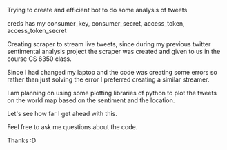 Trying to create and efficient bot to do some analysis of tweets

creds has my consumer_key, consumer_secret, access_token, access_token_secret

Creating scraper to stream live tweets, since during my previous twitter sentimental analysis project the scraper was created and given to us in the course CS 6350 class.

Since I had changed my laptop and the code was creating some errors so rather than just solving the error I preferred creating a similar streamer.

I am planning on using some plotting libraries of python to plot the tweets on the world map based on the sentiment and the location.

Let's see how far I get ahead with this.

Feel free to ask me questions about the code.

Thanks :D
